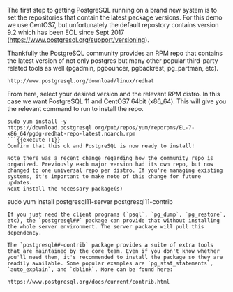 The first step to getting PostgreSQL running on a brand new system is to set the repositories that contain the latest package versions. For this demo we use CentOS7, but unfortunately the default repostory contains version 9.2 which has been EOL since Sept 2017 (https://www.postgresql.org/support/versioning).

Thankfully the PostgreSQL community provides an RPM repo that contains the latest version of not only postgres but many other popular third-party related tools as well (pgadmin, pgbouncer, pgbackrest, pg_partman, etc).

    http://www.postgresql.org/download/linux/redhat

From here, select your desired version and the relevant RPM distro. In this case we want PostgreSQL 11 and CentOS7 64bit (x86_64). This will give you the relevant command to run to install the repo. 
```
sudo yum install -y https://download.postgresql.org/pub/repos/yum/reporpms/EL-7-x86_64/pgdg-redhat-repo-latest.noarch.rpm
```{{execute T1}}
Confirm that this ok and PostgreSQL is now ready to install!

Note there was a recent change regarding how the community repo is organized. Previously each major version had its own repo, but now changed to one universal repo per distro. If you're managing existing systems, it's important to make note of this change for future updates.
Next install the necessary package(s)
```
sudo yum install postgresql11-server postgresql11-contrib
```{{execute T1}}
If you just need the client programs (`psql`, `pg_dump`, `pg_restore`, etc), the `postgresql##` package can provide that without installing the whole server environment. The server package will pull this dependency.

The `postgresql##-contrib` package provides a suite of extra tools that are maintained by the core team. Even if you don't know whether you'll need them, it's recommended to install the package so they are readily available. Some popular examples are `pg_stat_statements`, `auto_explain`, and `dblink`. More can be found here: 

https://www.postgresql.org/docs/current/contrib.html


